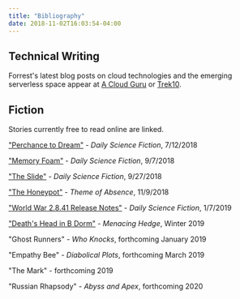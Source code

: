 ```yaml
---
title: "Bibliography"
date: 2018-11-02T16:03:54-04:00
---
```


## Technical Writing
Forrest's latest blog posts on cloud technologies and the emerging serverless space appear at [A Cloud Guru](https://read.acloud.guru/@forrestbrazeal) or [Trek10](https://www.trek10.com/blog/).

## Fiction
Stories currently free to read online are linked.

["Perchance to Dream"](https://dailysciencefiction.com/science-fiction/biotech/forrest-brazeal/perchance-to-dream-SF) - *Daily Science Fiction*, 7/12/2018

["Memory Foam"](https://dailysciencefiction.com/science-fiction/biotech/forrest-brazeal/memory-foam) - *Daily Science Fiction*, 9/7/2018

["The Slide"](https://dailysciencefiction.com/science-fiction/other-worlds-sf/forrest-brazeal/the-slide) - *Daily Science Fiction*, 9/27/2018

["The Honeypot"](http://www.themeofabsence.com/2018/11/the-honeypot-by-forrest-brazeal/) - *Theme of Absence*, 11/9/2018

["World War 2.8.41 Release Notes"](https://dailysciencefiction.com/science-fiction/future-societies/forrest-brazeal/world-war-2841-release-notes) - *Daily Science Fiction*, 1/7/2019

["Death's Head in B Dorm"](https://menacinghedge.com/winter2019/entry-brazeal.php) - *Menacing Hedge*, Winter 2019

"Ghost Runners" - *Who Knocks*, forthcoming January 2019

"Empathy Bee" - *Diabolical Plots*, forthcoming March 2019

"The Mark" - forthcoming 2019

"Russian Rhapsody" - *Abyss and Apex*, forthcoming 2020
